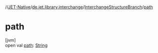 //[JET-Native](../../../index.md)/[de.jet.library.interchange](../index.md)/[InterchangeStructureBranch](index.md)/[path](path.md)

# path

[jvm]\
open val [path](path.md): [String](https://kotlinlang.org/api/latest/jvm/stdlib/kotlin/-string/index.html)

